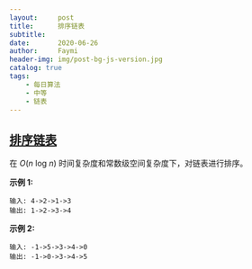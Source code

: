 ```yaml
---
layout:     post
title:      排序链表
subtitle:   
date:       2020-06-26
author:     Faymi
header-img: img/post-bg-js-version.jpg
catalog: true
tags:
    - 每日算法
    - 中等
    - 链表
---
```


## [ 排序链表](https://leetcode-cn.com/problems/sort-list/)

在 *O*(*n* log *n*) 时间复杂度和常数级空间复杂度下，对链表进行排序。

**示例 1:**

```
输入: 4->2->1->3
输出: 1->2->3->4
```

**示例 2:**

```
输入: -1->5->3->4->0
输出: -1->0->3->4->5
```